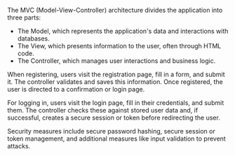The MVC (Model-View-Controller) architecture divides the application into three parts: 

- The Model, which represents the application's data and interactions with databases.
- The View, which presents information to the user, often through HTML code.
- The Controller, which manages user interactions and business logic.

When registering, users visit the registration page, fill in a form, and submit it. The controller validates and saves this information. Once registered, the user is directed to a confirmation or login page.

For logging in, users visit the login page, fill in their credentials, and submit them. The controller checks these against stored user data and, if successful, creates a secure session or token before redirecting the user.

Security measures include secure password hashing, secure session or token management, and additional measures like input validation to prevent attacks.